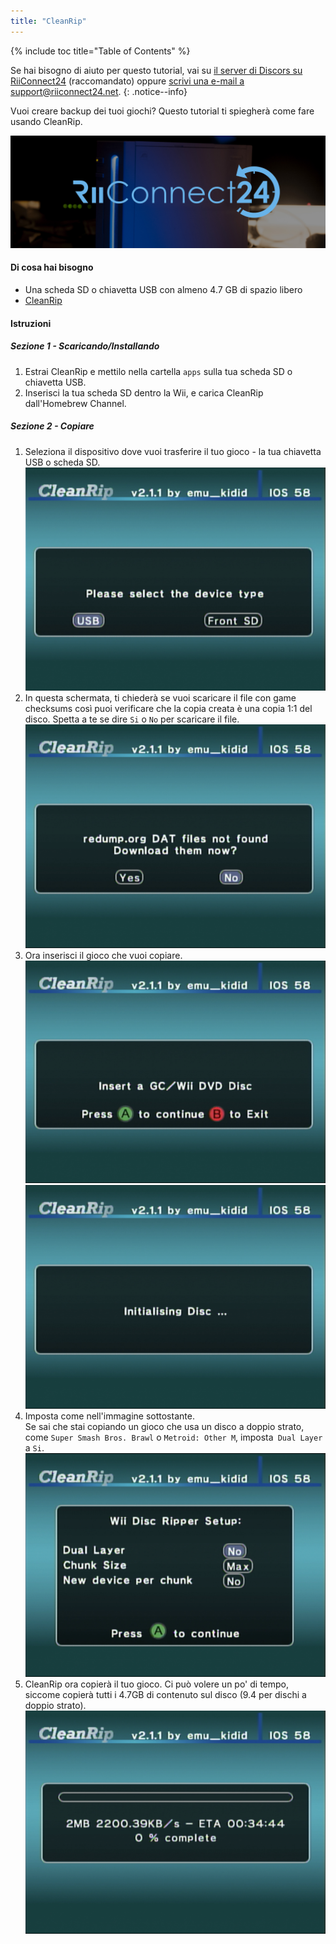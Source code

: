 ```yaml
---
title: "CleanRip"
---
```


{% include toc title="Table of Contents" %}

Se hai bisogno di aiuto per questo tutorial, vai su [il server di Discors su RiiConnect24](https://discord.gg/b4Y7jfD) (raccomandato) oppure [scrivi una e-mail a support@riiconnect24.net](mailto:support@riiconnect24.net).
{: .notice--info}

Vuoi creare backup dei tuoi giochi? Questo tutorial ti spiegherà come fare usando CleanRip.

![RiiConnect24 Logo](/images/WiiRC24Logo.jpg)

#### Di cosa hai bisogno

* Una scheda SD o chiavetta USB con almeno 4.7 GB di spazio libero
* [CleanRip](https://github.com/emukidid/cleanrip/releases/latest)

#### Istruzioni

##### Sezione 1 - Scaricando/Installando

1. Estrai CleanRip e mettilo nella cartella `apps` sulla tua scheda SD o chiavetta USB.
1. Inserisci la tua scheda SD dentro la Wii, e carica CleanRip dall'Homebrew Channel.

##### Sezione 2 - Copiare

1. Seleziona il dispositivo dove vuoi trasferire il tuo gioco - la tua chiavetta USB o scheda SD. ![Tipo di dispositivo](/images/CleanRip/2.png)
1. In questa schermata, ti chiederà se vuoi scaricare il file con game checksums così puoi verificare che la copia creata è una copia 1:1 del disco. Spetta a te se dire `Si` o `No` per scaricare il file. ![DAT](/images/CleanRip/3.png)
1. Ora inserisci il gioco che vuoi copiare. ![DVD](/images/CleanRip/4.png) ![Inizializzazione Disco](/images/CleanRip/5.png)
1. Imposta come nell'immagine sottostante.<br>Se sai che stai copiando un gioco che usa un disco a doppio strato, come `Super Smash Bros. Brawl` o `Metroid: Other M`, imposta` Dual Layer` a `Si`. ![Impostazioni](/images/CleanRip/6.png)
1. CleanRip ora copierà il tuo gioco. Ci può volere un po' di tempo, siccome copierà tutti i 4.7GB di contenuto sul disco (9.4 per dischi a doppio strato). ![Copiando](/images/CleanRip/7.png)
